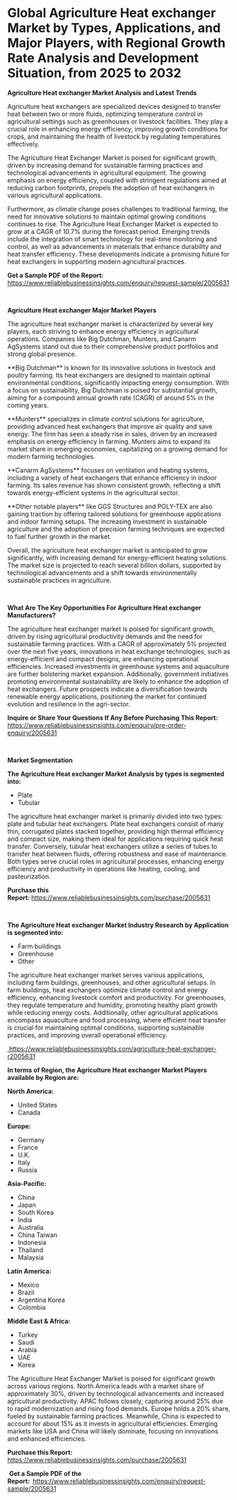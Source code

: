<p><h1>Global Agriculture Heat exchanger Market by Types, Applications, and Major Players, with Regional Growth Rate Analysis and Development Situation, from 2025 to 2032</h1></p><p><strong>Agriculture Heat exchanger Market Analysis and Latest Trends</strong></p>
<p><p>Agriculture heat exchangers are specialized devices designed to transfer heat between two or more fluids, optimizing temperature control in agricultural settings such as greenhouses or livestock facilities. They play a crucial role in enhancing energy efficiency, improving growth conditions for crops, and maintaining the health of livestock by regulating temperatures effectively.</p><p>The Agriculture Heat Exchanger Market is poised for significant growth, driven by increasing demand for sustainable farming practices and technological advancements in agricultural equipment. The growing emphasis on energy efficiency, coupled with stringent regulations aimed at reducing carbon footprints, propels the adoption of heat exchangers in various agricultural applications. </p><p>Furthermore, as climate change poses challenges to traditional farming, the need for innovative solutions to maintain optimal growing conditions continues to rise. The Agriculture Heat Exchanger Market is expected to grow at a CAGR of 10.7% during the forecast period. Emerging trends include the integration of smart technology for real-time monitoring and control, as well as advancements in materials that enhance durability and heat transfer efficiency. These developments indicate a promising future for heat exchangers in supporting modern agricultural practices.</p></p>
<p><strong>Get a Sample PDF of the Report:&nbsp;</strong> <a href="https://www.reliablebusinessinsights.com/enquiry/request-sample/2005631?utm_campaign=904&utm_medium=2&utm_source=Github&utm_content=ia&utm_term=12042025&utm_id=agriculture-heat-exchanger">https://www.reliablebusinessinsights.com/enquiry/request-sample/2005631</a></p>
<p>&nbsp;</p>
<p><strong>Agriculture Heat exchanger Major Market Players</strong></p>
<p><p>The agriculture heat exchanger market is characterized by several key players, each striving to enhance energy efficiency in agricultural operations. Companies like Big Dutchman, Munters, and Canarm AgSystems stand out due to their comprehensive product portfolios and strong global presence.</p><p>**Big Dutchman** is known for its innovative solutions in livestock and poultry farming. Its heat exchangers are designed to maintain optimal environmental conditions, significantly impacting energy consumption. With a focus on sustainability, Big Dutchman is poised for substantial growth, aiming for a compound annual growth rate (CAGR) of around 5% in the coming years.</p><p>**Munters** specializes in climate control solutions for agriculture, providing advanced heat exchangers that improve air quality and save energy. The firm has seen a steady rise in sales, driven by an increased emphasis on energy efficiency in farming. Munters aims to expand its market share in emerging economies, capitalizing on a growing demand for modern farming technologies.</p><p>**Canarm AgSystems** focuses on ventilation and heating systems, including a variety of heat exchangers that enhance efficiency in indoor farming. Its sales revenue has shown consistent growth, reflecting a shift towards energy-efficient systems in the agricultural sector.</p><p>**Other notable players** like GGS Structures and POLY-TEX are also gaining traction by offering tailored solutions for greenhouse applications and indoor farming setups. The increasing investment in sustainable agriculture and the adoption of precision farming techniques are expected to fuel further growth in the market.</p><p>Overall, the agriculture heat exchanger market is anticipated to grow significantly, with increasing demand for energy-efficient heating solutions. The market size is projected to reach several billion dollars, supported by technological advancements and a shift towards environmentally sustainable practices in agriculture.</p></p>
<p>&nbsp;</p>
<p><strong>What Are The Key Opportunities For Agriculture Heat exchanger Manufacturers?</strong></p>
<p><p>The agriculture heat exchanger market is poised for significant growth, driven by rising agricultural productivity demands and the need for sustainable farming practices. With a CAGR of approximately 5% projected over the next five years, innovations in heat exchange technologies, such as energy-efficient and compact designs, are enhancing operational efficiencies. Increased investments in greenhouse systems and aquaculture are further bolstering market expansion. Additionally, government initiatives promoting environmental sustainability are likely to enhance the adoption of heat exchangers. Future prospects indicate a diversification towards renewable energy applications, positioning the market for continued evolution and resilience in the agri-sector.</p></p>
<p><strong>Inquire or Share Your Questions If Any Before Purchasing This Report:</strong> <a href="https://www.reliablebusinessinsights.com/enquiry/pre-order-enquiry/2005631?utm_campaign=904&utm_medium=2&utm_source=Github&utm_content=ia&utm_term=12042025&utm_id=agriculture-heat-exchanger">https://www.reliablebusinessinsights.com/enquiry/pre-order-enquiry/2005631</a></p>
<p>&nbsp;</p>
<p><strong>Market Segmentation</strong></p>
<p><strong>The Agriculture Heat exchanger Market Analysis by types is segmented into:</strong></p>
<p><ul><li>Plate</li><li>Tubular</li></ul></p>
<p><p>The agriculture heat exchanger market is primarily divided into two types: plate and tubular heat exchangers. Plate heat exchangers consist of many thin, corrugated plates stacked together, providing high thermal efficiency and compact size, making them ideal for applications requiring quick heat transfer. Conversely, tubular heat exchangers utilize a series of tubes to transfer heat between fluids, offering robustness and ease of maintenance. Both types serve crucial roles in agricultural processes, enhancing energy efficiency and productivity in operations like heating, cooling, and pasteurization.</p></p>
<p><strong>Purchase this Report:&nbsp;</strong><a href="https://www.reliablebusinessinsights.com/purchase/2005631?utm_campaign=904&utm_medium=2&utm_source=Github&utm_content=ia&utm_term=12042025&utm_id=agriculture-heat-exchanger">https://www.reliablebusinessinsights.com/purchase/2005631</a></p>
<p>&nbsp;</p>
<p><strong>The Agriculture Heat exchanger Market Industry Research by Application is segmented into:</strong></p>
<p><ul><li>Farm buildings</li><li>Greenhouse</li><li>Other</li></ul></p>
<p><p>The agriculture heat exchanger market serves various applications, including farm buildings, greenhouses, and other agricultural setups. In farm buildings, heat exchangers optimize climate control and energy efficiency, enhancing livestock comfort and productivity. For greenhouses, they regulate temperature and humidity, promoting healthy plant growth while reducing energy costs. Additionally, other agricultural applications encompass aquaculture and food processing, where efficient heat transfer is crucial for maintaining optimal conditions, supporting sustainable practices, and improving overall operational efficiency.</p></p>
<p><a href="https://www.reliablebusinessinsights.com/agriculture-heat-exchanger-r2005631?utm_campaign=904&utm_medium=2&utm_source=Github&utm_content=ia&utm_term=12042025&utm_id=agriculture-heat-exchanger">&nbsp;https://www.reliablebusinessinsights.com/agriculture-heat-exchanger-r2005631</a></p>
<p><strong>In terms of Region, the Agriculture Heat exchanger Market Players available by Region are:</strong></p>
<p>
    <p> <strong> North America: </strong>
        <ul>
            <li>United States</li>
            <li>Canada</li>
        </ul>
        </p> 
    <p> <strong> Europe: </strong>
        <ul>
            <li>Germany</li>
            <li>France</li>
            <li>U.K.</li>
            <li>Italy</li>
            <li>Russia</li>
        </ul>
        </p> 
    <p> <strong> Asia-Pacific: </strong>
        <ul>
            <li>China</li>
            <li>Japan</li>
            <li>South Korea</li>
            <li>India</li>
            <li>Australia</li>
            <li>China Taiwan</li>
            <li>Indonesia</li>
            <li>Thailand</li>
            <li>Malaysia</li>
        </ul>
        </p> 
    <p> <strong> Latin America: </strong>
        <ul>
            <li>Mexico</li>
            <li>Brazil</li>
            <li>Argentina Korea</li>
            <li>Colombia</li>
        </ul>
        </p> 
    <p> <strong> Middle East & Africa: </strong>
        <ul>
            <li>Turkey</li>
            <li>Saudi</li>
            <li>Arabia</li>
            <li>UAE</li>
            <li>Korea</li>
        </ul>
    </p>
    </p>
<p><p>The Agriculture Heat Exchanger Market is poised for significant growth across various regions. North America leads with a market share of approximately 30%, driven by technological advancements and increased agricultural productivity. APAC follows closely, capturing around 25% due to rapid modernization and rising food demands. Europe holds a 20% share, fueled by sustainable farming practices. Meanwhile, China is expected to account for about 15% as it invests in agricultural efficiencies. Emerging markets like USA and China will likely dominate, focusing on innovations and enhanced efficiencies.</p></p>
<p><strong>Purchase this Report: </strong><a href="https://www.reliablebusinessinsights.com/purchase/2005631?utm_campaign=904&utm_medium=2&utm_source=Github&utm_content=ia&utm_term=12042025&utm_id=agriculture-heat-exchanger">https://www.reliablebusinessinsights.com/purchase/2005631</a></p>
<p>&nbsp;<strong>Get a Sample PDF of the Report:&nbsp;&nbsp;</strong><a href="https://www.reliablebusinessinsights.com/enquiry/request-sample/2005631?utm_campaign=904&utm_medium=2&utm_source=Github&utm_content=ia&utm_term=12042025&utm_id=agriculture-heat-exchanger">https://www.reliablebusinessinsights.com/enquiry/request-sample/2005631</a></p>
<p><strong></strong></p>
<p><p></p><p></p><p></p></p>
